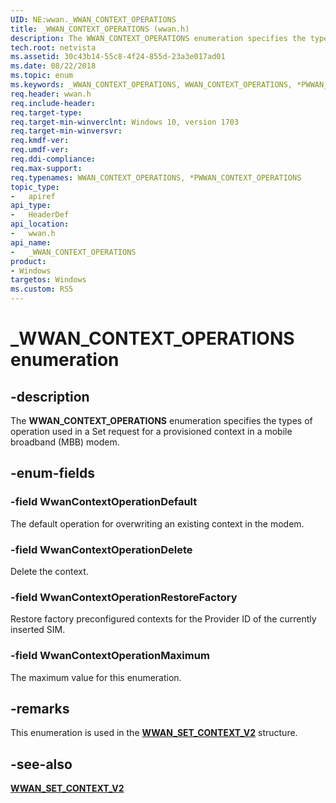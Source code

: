 ```yaml
---
UID: NE:wwan._WWAN_CONTEXT_OPERATIONS
title: _WWAN_CONTEXT_OPERATIONS (wwan.h)
description: The WWAN_CONTEXT_OPERATIONS enumeration specifies the types of operation used in a Set request for a provisioned context in a mobile broadband (MBB) modem.
tech.root: netvista
ms.assetid: 30c43b14-55c8-4f24-855d-23a3e017ad01
ms.date: 08/22/2018
ms.topic: enum
ms.keywords: _WWAN_CONTEXT_OPERATIONS, WWAN_CONTEXT_OPERATIONS, *PWWAN_CONTEXT_OPERATIONS, 
req.header: wwan.h
req.include-header:
req.target-type:
req.target-min-winverclnt: Windows 10, version 1703
req.target-min-winversvr:
req.kmdf-ver:
req.umdf-ver:
req.ddi-compliance:
req.max-support:
req.typenames: WWAN_CONTEXT_OPERATIONS, *PWWAN_CONTEXT_OPERATIONS
topic_type: 
-	apiref
api_type: 
-	HeaderDef
api_location: 
-	wwan.h
api_name: 
-	_WWAN_CONTEXT_OPERATIONS
product: 
- Windows
targetos: Windows
ms.custom: RS5
---
```


# _WWAN_CONTEXT_OPERATIONS enumeration

## -description

The **WWAN_CONTEXT_OPERATIONS** enumeration specifies the types of operation used in a Set request for a provisioned context in a mobile broadband (MBB) modem.

## -enum-fields

### -field WwanContextOperationDefault 

The default operation for overwriting an existing context in the modem. 

### -field WwanContextOperationDelete 

Delete the context.

### -field WwanContextOperationRestoreFactory 

Restore factory preconfigured contexts for the Provider ID of the currently inserted SIM.

### -field WwanContextOperationMaximum 

The maximum value for this enumeration.

## -remarks

This enumeration is used in the [**WWAN_SET_CONTEXT_V2**](ns-wwan-_wwan_set_context_v2.md) structure.

## -see-also

[**WWAN_SET_CONTEXT_V2**](ns-wwan-_wwan_set_context_v2.md)
